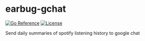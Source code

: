 # earbug-gchat

[![Go Reference](https://pkg.go.dev/badge/go.seankhliao.com/earbug-gchat.svg)](https://pkg.go.dev/go.seankhliao.com/earbug-gchat)
[![License](https://img.shields.io/github/license/seankhliao/earbug-gchat.svg?style=flat-square)](LICENSE)

Send daily summaries of spotify listening history to google chat
